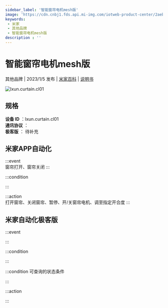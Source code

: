 ```yaml
---
sidebar_label: '智能窗帘电机mesh版'
image: 'https://cdn.cnbj1.fds.api.mi-img.com/iotweb-product-center/2aeb964a7d61b0fb8c9144746067ec36_1668580018826.png?GalaxyAccessKeyId=AKVGLQWBOVIRQ3XLEW&Expires=9223372036854775807&Signature=z4OYBDSK4ee0JhG2hH5Pmw6FHno='
keywords: 
 - 米家
 - 其他品牌
 - 智能窗帘电机mesh版
description : ''
---
```

# 智能窗帘电机mesh版

其他品牌 | 2023/1/5 发布 | [米家百科](https://home.mi.com/webapp/content/baike/product/index.html?model=lxun.curtain.cl01) | [说明书](https://home.mi.com/views/introduction.html?model=lxun.curtain.cl01&region=cn)

![lxun.curtain.cl01](https://cdn.cnbj1.fds.api.mi-img.com/iotweb-product-center/2aeb964a7d61b0fb8c9144746067ec36_1668580018826.png?GalaxyAccessKeyId=AKVGLQWBOVIRQ3XLEW&Expires=9223372036854775807&Signature=z4OYBDSK4ee0JhG2hH5Pmw6FHno=)

## 规格  
> 
**设备 ID** ：lxun.curtain.cl01  
**通讯协议** ：  
**极客版**  ： 待补充 


## 米家APP自动化  

:::event  
窗帘打开、窗帘关闭
:::

:::condition  

:::

:::action   
打开窗帘、关闭窗帘、暂停、开/关窗帘电机、调至指定开合度
:::

## 米家自动化极客版  

:::event  

:::

:::condition  

:::

:::condition 可查询的状态条件  

:::

:::action  

:::

        
